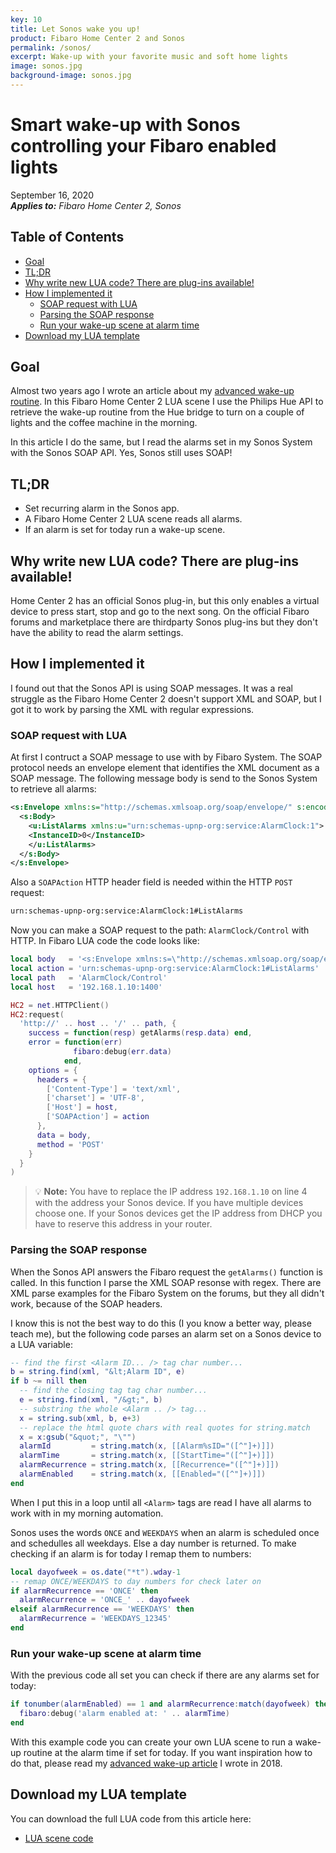 ```yaml
---
key: 10
title: Let Sonos wake you up!
product: Fibaro Home Center 2 and Sonos
permalink: /sonos/
excerpt: Wake-up with your favorite music and soft home lights
image: sonos.jpg
background-image: sonos.jpg
---
```


# Smart wake-up with Sonos controlling your Fibaro enabled lights<!-- omit in toc -->

September 16, 2020   
_**Applies to:** Fibaro Home Center 2, Sonos_

## Table of Contents<!-- omit in toc -->
- [Goal](#goal)
- [TL;DR](#tldr)
- [Why write new LUA code? There are plug-ins available!](#why-write-new-lua-code-there-are-plug-ins-available)
- [How I implemented it](#how-i-implemented-it)
  - [SOAP request with LUA](#soap-request-with-lua)
  - [Parsing the SOAP response](#parsing-the-soap-response)
  - [Run your wake-up scene at alarm time](#run-your-wake-up-scene-at-alarm-time)
- [Download my LUA template](#download-my-lua-template)

## Goal

Almost two years ago I wrote an article about my [advanced wake-up routine](https://docs.joepverhaeg.nl/wakeup/). In this Fibaro Home Center 2 LUA scene I use the Philips Hue API to retrieve the wake-up routine from the Hue bridge to turn on a couple of lights and the coffee machine in the morning.

In this article I do the same, but I read the alarms set in my Sonos System with the Sonos SOAP API. Yes, Sonos still uses SOAP!

## TL;DR

* Set recurring alarm in the Sonos app.
* A Fibaro Home Center 2 LUA scene reads all alarms.
* If an alarm is set for today run a wake-up scene.

## Why write new LUA code? There are plug-ins available!

Home Center 2 has an official Sonos plug-in, but this only enables a virtual device to press start, stop and go to the next song. On the official Fibaro forums and marketplace there are thirdparty Sonos plug-ins but they don't have the ability to read the alarm settings.

## How I implemented it

I found out that the Sonos API is using SOAP messages. It was a real struggle as the Fibaro Home Center 2 doesn't support XML and SOAP, but I got it to work by parsing the XML with regular expressions.

### SOAP request with LUA

At first I contruct a SOAP message to use with by Fibaro System. The SOAP protocol needs an envelope element that identifies the XML document as a SOAP message. The following message body is send to the Sonos System to retrieve all alarms:

```xml
<s:Envelope xmlns:s="http://schemas.xmlsoap.org/soap/envelope/" s:encodingStyle="http://schemas.xmlsoap.org/soap/encoding/">
  <s:Body>
    <u:ListAlarms xmlns:u="urn:schemas-upnp-org:service:AlarmClock:1">
    <InstanceID>0</InstanceID>
    </u:ListAlarms>
  </s:Body>
</s:Envelope>
```

Also a `SOAPAction` HTTP header field is needed within the HTTP `POST` request: 

```xml
urn:schemas-upnp-org:service:AlarmClock:1#ListAlarms
```

Now you can make a SOAP request to the path: `AlarmClock/Control` with HTTP. In Fibaro LUA code the code looks like:

```lua
local body   = '<s:Envelope xmlns:s=\"http://schemas.xmlsoap.org/soap/envelope/\" s:encodingStyle=\"http://schemas.xmlsoap.org/soap/encoding/\"><s:Body><u:ListAlarms xmlns:u=\"urn:schemas-upnp-org:service:AlarmClock:1\"><InstanceID>0</InstanceID></u:ListAlarms></s:Body></s:Envelope>'
local action = 'urn:schemas-upnp-org:service:AlarmClock:1#ListAlarms'
local path   = 'AlarmClock/Control'
local host   = '192.168.1.10:1400'

HC2 = net.HTTPClient()
HC2:request(
  'http://' .. host .. '/' .. path, {
    success = function(resp) getAlarms(resp.data) end,
    error = function(err)
              fibaro:debug(err.data)
            end,
    options = {
      headers = {
        ['Content-Type'] = 'text/xml',
        ['charset'] = 'UTF-8',
        ['Host'] = host,
        ['SOAPAction'] = action
      },
      data = body,
      method = 'POST'
    }
  }
)
```

> 💡 **Note:** You have to replace the IP address `192.168.1.10` on line 4 with the address your Sonos device. If you have multiple devices choose one. If your Sonos devices get the IP address from DHCP you have to reserve this address in your router.

### Parsing the SOAP response

When the Sonos API answers the Fibaro request the `getAlarms()` function is called. In this function I parse the XML SOAP resonse with regex. There are XML parse examples for the Fibaro System on the forums, but they all didn't work, because of the SOAP headers.

I know this is not the best way to do this (I you know a better way, please teach me), but the following code parses an alarm set on a Sonos device to a LUA variable:

```lua
-- find the first <Alarm ID... /> tag char number...
b = string.find(xml, "&lt;Alarm ID", e)
if b ~= nill then
  -- find the closing tag tag char number...
  e = string.find(xml, "/&gt;", b)
  -- substring the whole <Alarm .. /> tag...
  x = string.sub(xml, b, e+3)
  -- replace the html quote chars with real quotes for string.match
  x = x:gsub("&quot;", "\"")
  alarmId         = string.match(x, [[Alarm%sID="([^"]+)]])
  alarmTime       = string.match(x, [[StartTime="([^"]+)]])
  alarmRecurrence = string.match(x, [[Recurrence="([^"]+)]])
  alarmEnabled    = string.match(x, [[Enabled="([^"]+)]])
end
```

When I put this in a loop until all `<Alarm>` tags are read I have all alarms to work with in my morning automation.

Sonos uses the words `ONCE` and `WEEKDAYS` when an alarm is scheduled once and schedulles all weekdays. Else a day number is returned. To make checking if an alarm is for today I remap them to numbers:

```lua
local dayofweek = os.date("*t").wday-1
-- remap ONCE/WEEKDAYS to day numbers for check later on
if alarmRecurrence == 'ONCE' then
  alarmRecurrence = 'ONCE_' .. dayofweek
elseif alarmRecurrence == 'WEEKDAYS' then
  alarmRecurrence = 'WEEKDAYS_12345'
end
```

### Run your wake-up scene at alarm time

With the previous code all set you can check if there are any alarms set for today:

```lua
if tonumber(alarmEnabled) == 1 and alarmRecurrence:match(dayofweek) then
  fibaro:debug('alarm enabled at: ' .. alarmTime)
end
```

With this example code you can create your own LUA scene to run a wake-up routine at the alarm time if set for today. If you want inspiration how to do that, please read my [advanced wake-up article](https://docs.joepverhaeg.nl/wakeup/) I wrote in 2018.

## Download my LUA template

You can download the full LUA code from this article here:

* [LUA scene code](https://github.com/joepv/fibaro/blob/master/SonosAlarm.lua)